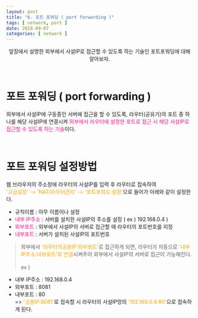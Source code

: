 ```yaml
---
layout: post
title: "6. 포트 포워딩 ( port forwarding )"
tags: [ network, port ]
date: 2018-09-07
categories: [ network ]
---
```


<p align="center">
    앞장에서 설명한 외부에서 사설IP로 접근할 수 있도록 하는 기술인 포트포워딩에 대해 알아보자.
</p><br/>

# 포트 포워딩 ( port forwarding )
외부에서 사설IP에 구동중인 서버에 접근을 할 수 있도록, 라우터(공유기)의 포트 중 하나를 해당 사설IP에 연결시켜 <font color="deeppink">외부에서 라우터에 설정한 포트로 접근 시 해당 사설IP로 접근할 수 있도록 하는 기술</font>이다.

<br/>

# 포트 포워딩 설정방법
웹 브라우저의 주소창에 라우터의 사설IP를 입력 후 라우터로 접속하여<br/><font color="orange">'고급설정' -> 'NAT/라우터관리' -> '포트포워드 설정'</font>으로 들어가 아래와 같이 설정한다.<br/>

- 규칙이름 : 아무 이름이나 설정
- <font color="deeppink">내부 IP주소</font> : 서버를 설치한 사설IP의 주소를 설정 ( ex ) 192.168.0.4 )
- <font color="deeppink">외부포트</font> : 외부에서 사설IP의 서버로 접근할 때 라우터의 포트번호를 지정
- <font color="deeppink">내부포트</font> : 서버가 설치된 사설IP의 포트번호

> 외부에서 <font color="orange">'라우터의공용IP:외부포트'</font>로 접근하게 되면, 라우터가 자동으로 <font color="orange">'내부IP주소:내부포트'로 연결</font>시켜주어 외부에서 사설IP의 서버로 접근이 가능해진다.<br/><br/>
ex )
- 내부 IP주소 : 192.168.0.4
- 외부포트 : 8081
- 내부포트 : 80<br/>
=> <font color="orange">'공용IP:8081'</font>로 접속할 시 라우터의 사설IP망의 <font color="orange">'192.168.0.4:80'</font>으로 접속하게 된다. 

<br/>